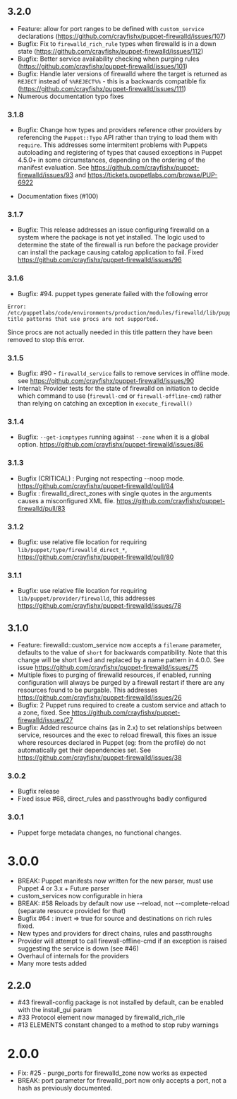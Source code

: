 
## 3.2.0

* Feature: allow for port ranges to be defined with `custom_service` declarations (https://github.com/crayfishx/puppet-firewalld/issues/107)
* Bugfix: Fix to `firewalld_rich_rule` types when firewalld is in a down state (https://github.com/crayfishx/puppet-firewalld/issues/112)
* Bugfix: Better service  availability checking when purging rules (https://github.com/crayfishx/puppet-firewalld/issues/101)
* Bugfix: Handle later versions of firewalld where the target is returned as `REJECT` instead of `%%REJECT%%` - this is a backwards compatible fix (https://github.com/crayfishx/puppet-firewalld/issues/111)
* Numerous documentation typo fixes

### 3.1.8

* Bugfix: Change how types and providers reference other providers by referencing the `Puppet::Type` API rather than trying to load them with `require`.  This addresses some intermitent problems with Puppets autoloading and registering of types that caused exceptions in Puppet 4.5.0+ in some circumstances, depending on the ordering of the manifest evaluation.  See https://github.com/crayfishx/puppet-firewalld/issues/93 and https://tickets.puppetlabs.com/browse/PUP-6922

* Documentation fixes (#100)

### 3.1.7

* Bugfix: This release addresses an issue configuring firewalld on a system where the package is not yet installed.  The logic used to determine the state of the firewall is run before the package provider can install the package causing catalog application to fail. Fixed https://github.com/crayfishx/puppet-firewalld/issues/96

### 3.1.6

* Bugfix: #94.  puppet types generate failed with the following error

```
Error: /etc/puppetlabs/code/environments/production/modules/firewalld/lib/puppet/type/firewalld_direct_chain.rb: title patterns that use procs are not supported.
```

Since procs are not actually needed in this title pattern they have been removed to stop this error.


### 3.1.5

* Bugfix: #90 - `firewalld_service` fails to remove services in offline mode. see https://github.com/crayfishx/puppet-firewalld/issues/90
* Internal: Provider tests for the state of firewalld on initiation to decide which command to use (`firewall-cmd` or `firewall-offline-cmd`) rather than relying on catching an exception in `execute_firewall()`


### 3.1.4

* Bugfix: `--get-icmptypes` running against `--zone` when it is a global option. https://github.com/crayfishx/puppet-firewalld/issues/86

### 3.1.3

* Bugfix (CRITICAL) : Purging not respecting --noop mode. https://github.com/crayfishx/puppet-firewalld/pull/84
* Bugfix : firewalld_direct_zones with single quotes in the arguments causes a misconfigured XML file.  https://github.com/crayfishx/puppet-firewalld/pull/83

### 3.1.2

* Bugfix: use relative file location for requiring `lib/puppet/type/firewalld_direct_*`, https://github.com/crayfishx/puppet-firewalld/pull/80

### 3.1.1
* Bugfix: use relative file location for requiring `lib/puppet/provider/firewalld`, this addresses https://github.com/crayfishx/puppet-firewalld/issues/78

## 3.1.0

* Feature: firewalld::custom_service now accepts a `filename` parameter, defaults to the value of `short` for backwards compatibility.  Note that this change will be short lived and replaced by a name pattern in 4.0.0.  See issue https://github.com/crayfishx/puppet-firewalld/issues/75
* Multiple fixes to purging of firewalld resources, if enabled, running configuration will always be purged by a firewall restart if there are any resources found to be purgable.  This addresses https://github.com/crayfishx/puppet-firewalld/issues/26
* Bugfix: 2 Puppet runs required to create a custom service and attach to a zone, fixed.  See https://github.com/crayfishx/puppet-firewalld/issues/27
* Bugfix: Added resource chains (as in 2.x) to set relationships between service, resources and the exec to reload firewall, this fixes an issue where resources declared in Puppet (eg: from the profile) do not automatically get their dependencies set.  See https://github.com/crayfishx/puppet-firewalld/issues/38



### 3.0.2
* Bugfix release
* Fixed issue #68, direct_rules and passthroughs badly configured

### 3.0.1
* Puppet forge metadata changes, no functional changes.

# 3.0.0

* BREAK: Puppet manifests now written for the new parser, must use Puppet 4 or 3.x + Future parser
* custom_services now configurable in hiera
* BREAK: #58 Reloads by default now use --reload, not --complete-reload (separate resource provided for that)
* Bugfix #64 : invert => true for source and destinations on rich rules fixed.
* New types and providers for direct chains, rules and passthroughs
* Provider will attempt to call firewall-offline-cmd if an exception is raised suggesting the service is down (see #46)
* Overhaul of internals for the providers
* Many more tests added


## 2.2.0
* #43 firewall-config package is not installed by default, can be enabled with the install_gui param
* #33 Protocol element now managed by firewalld_rich_rile
* #13 ELEMENTS constant changed to a method to stop ruby warnings

# 2.0.0

* Fix: #25 - purge_ports for firewalld_zone now works as expected
* BREAK: port parameter for firewalld_port now only accepts a port, not a hash as previously documented.


